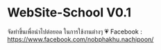# WebSite-School V0.1

จัดทำขึ้นเพื่อนำไปต่อยอด ในการใช้งานต่างๆ 💗
Facebook : https://www.facebook.com/nobphakhu.nachipoon/
